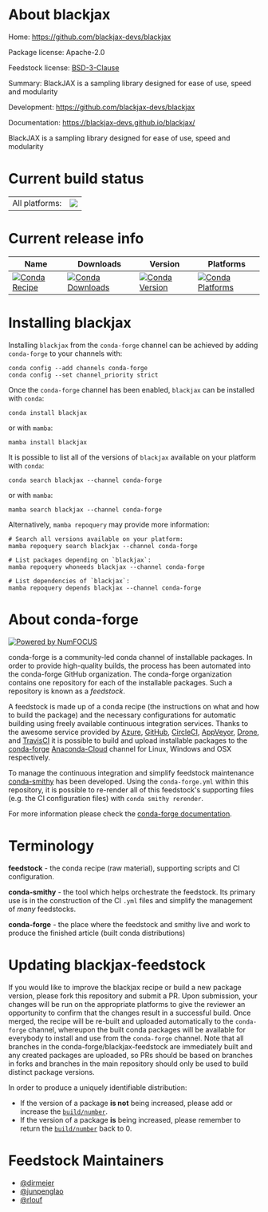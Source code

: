 About blackjax
==============

Home: https://github.com/blackjax-devs/blackjax

Package license: Apache-2.0

Feedstock license: [BSD-3-Clause](https://github.com/conda-forge/blackjax-feedstock/blob/main/LICENSE.txt)

Summary: BlackJAX is a sampling library designed for ease of use, speed and modularity

Development: https://github.com/blackjax-devs/blackjax

Documentation: https://blackjax-devs.github.io/blackjax/

BlackJAX is a sampling library designed for ease of use, speed and modularity


Current build status
====================


<table><tr><td>All platforms:</td>
    <td>
      <a href="https://dev.azure.com/conda-forge/feedstock-builds/_build/latest?definitionId=17478&branchName=main">
        <img src="https://dev.azure.com/conda-forge/feedstock-builds/_apis/build/status/blackjax-feedstock?branchName=main">
      </a>
    </td>
  </tr>
</table>

Current release info
====================

| Name | Downloads | Version | Platforms |
| --- | --- | --- | --- |
| [![Conda Recipe](https://img.shields.io/badge/recipe-blackjax-green.svg)](https://anaconda.org/conda-forge/blackjax) | [![Conda Downloads](https://img.shields.io/conda/dn/conda-forge/blackjax.svg)](https://anaconda.org/conda-forge/blackjax) | [![Conda Version](https://img.shields.io/conda/vn/conda-forge/blackjax.svg)](https://anaconda.org/conda-forge/blackjax) | [![Conda Platforms](https://img.shields.io/conda/pn/conda-forge/blackjax.svg)](https://anaconda.org/conda-forge/blackjax) |

Installing blackjax
===================

Installing `blackjax` from the `conda-forge` channel can be achieved by adding `conda-forge` to your channels with:

```
conda config --add channels conda-forge
conda config --set channel_priority strict
```

Once the `conda-forge` channel has been enabled, `blackjax` can be installed with `conda`:

```
conda install blackjax
```

or with `mamba`:

```
mamba install blackjax
```

It is possible to list all of the versions of `blackjax` available on your platform with `conda`:

```
conda search blackjax --channel conda-forge
```

or with `mamba`:

```
mamba search blackjax --channel conda-forge
```

Alternatively, `mamba repoquery` may provide more information:

```
# Search all versions available on your platform:
mamba repoquery search blackjax --channel conda-forge

# List packages depending on `blackjax`:
mamba repoquery whoneeds blackjax --channel conda-forge

# List dependencies of `blackjax`:
mamba repoquery depends blackjax --channel conda-forge
```


About conda-forge
=================

[![Powered by
NumFOCUS](https://img.shields.io/badge/powered%20by-NumFOCUS-orange.svg?style=flat&colorA=E1523D&colorB=007D8A)](https://numfocus.org)

conda-forge is a community-led conda channel of installable packages.
In order to provide high-quality builds, the process has been automated into the
conda-forge GitHub organization. The conda-forge organization contains one repository
for each of the installable packages. Such a repository is known as a *feedstock*.

A feedstock is made up of a conda recipe (the instructions on what and how to build
the package) and the necessary configurations for automatic building using freely
available continuous integration services. Thanks to the awesome service provided by
[Azure](https://azure.microsoft.com/en-us/services/devops/), [GitHub](https://github.com/),
[CircleCI](https://circleci.com/), [AppVeyor](https://www.appveyor.com/),
[Drone](https://cloud.drone.io/welcome), and [TravisCI](https://travis-ci.com/)
it is possible to build and upload installable packages to the
[conda-forge](https://anaconda.org/conda-forge) [Anaconda-Cloud](https://anaconda.org/)
channel for Linux, Windows and OSX respectively.

To manage the continuous integration and simplify feedstock maintenance
[conda-smithy](https://github.com/conda-forge/conda-smithy) has been developed.
Using the ``conda-forge.yml`` within this repository, it is possible to re-render all of
this feedstock's supporting files (e.g. the CI configuration files) with ``conda smithy rerender``.

For more information please check the [conda-forge documentation](https://conda-forge.org/docs/).

Terminology
===========

**feedstock** - the conda recipe (raw material), supporting scripts and CI configuration.

**conda-smithy** - the tool which helps orchestrate the feedstock.
                   Its primary use is in the construction of the CI ``.yml`` files
                   and simplify the management of *many* feedstocks.

**conda-forge** - the place where the feedstock and smithy live and work to
                  produce the finished article (built conda distributions)


Updating blackjax-feedstock
===========================

If you would like to improve the blackjax recipe or build a new
package version, please fork this repository and submit a PR. Upon submission,
your changes will be run on the appropriate platforms to give the reviewer an
opportunity to confirm that the changes result in a successful build. Once
merged, the recipe will be re-built and uploaded automatically to the
`conda-forge` channel, whereupon the built conda packages will be available for
everybody to install and use from the `conda-forge` channel.
Note that all branches in the conda-forge/blackjax-feedstock are
immediately built and any created packages are uploaded, so PRs should be based
on branches in forks and branches in the main repository should only be used to
build distinct package versions.

In order to produce a uniquely identifiable distribution:
 * If the version of a package **is not** being increased, please add or increase
   the [``build/number``](https://docs.conda.io/projects/conda-build/en/latest/resources/define-metadata.html#build-number-and-string).
 * If the version of a package **is** being increased, please remember to return
   the [``build/number``](https://docs.conda.io/projects/conda-build/en/latest/resources/define-metadata.html#build-number-and-string)
   back to 0.

Feedstock Maintainers
=====================

* [@dirmeier](https://github.com/dirmeier/)
* [@junpenglao](https://github.com/junpenglao/)
* [@rlouf](https://github.com/rlouf/)

